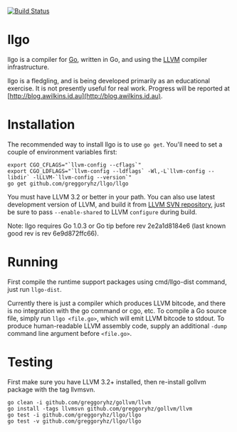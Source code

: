 [![Build Status](https://drone.io/github.com/greggoryhz/llgo/status.png)](https://drone.io/github.com/greggoryhz/llgo/latest)
# llgo

llgo is a compiler for [Go](http://golang.org), written in Go, and using the
[LLVM](http://llvm.org) compiler infrastructure.

llgo is a fledgling, and is being developed primarily as an educational
exercise. It is not presently useful for real work. Progress will be reported
at [http://blog.awilkins.id.au](http://blog.awilkins.id.au).

# Installation

The recommended way to install llgo is to use ```go get```. You'll need to set a
couple of environment variables first:

    export CGO_CFLAGS="`llvm-config --cflags`"
    export CGO_LDFLAGS="`llvm-config --ldflags` -Wl,-L`llvm-config --libdir` -lLLVM-`llvm-config --version`"
    go get github.com/greggoryhz/llgo/llgo

You must have LLVM 3.2 or better in your path. You can also use latest development
version of LLVM, and build it from [LLVM SVN repository](http://llvm.org/docs/GettingStarted.html#checkout),
just be sure to pass ```--enable-shared``` to LLVM ```configure``` during build.

Note: llgo requires Go 1.0.3 or Go tip before rev 2e2a1d8184e6 (last known good
rev is rev 6e9d872ffc66).

# Running

First compile the runtime support packages using cmd/llgo-dist command, just
run ```llgo-dist```.

Currently there is just a compiler which produces LLVM bitcode, and there is no
integration with the go command or cgo, etc. To compile a Go source file, simply
run ```llgo <file.go>```, which will emit LLVM bitcode to stdout. To produce
human-readable LLVM assembly code, supply an additional ```-dump``` command
line argument before ```<file.go>```.

# Testing

First make sure you have LLVM 3.2+ installed, then re-install gollvm package with
the tag llvmsvn.

	go clean -i github.com/greggoryhz/gollvm/llvm
	go install -tags llvmsvn github.com/greggoryhz/gollvm/llvm
	go test -i github.com/greggoryhz/llgo/llgo
	go test -v github.com/greggoryhz/llgo/llgo


